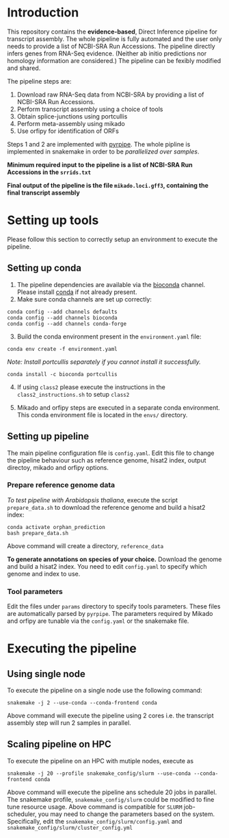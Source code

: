 # Introduction

This repository contains the **evidence-based**, Direct Inference pipeline for transcript assembly.
The whole pipeline is fully automated and the user only needs to provide a list of NCBI-SRA Run Accessions.
The pipeline directly infers genes from RNA-Seq evidence. (Neither ab initio predictions nor homology information are considered.) The pipeline can be fexibly modified and shared.

The pipeline steps are:

1. Download raw RNA-Seq data from NCBI-SRA by providing a list of NCBI-SRA Run Accessions.
2. Perform transcript assembly using a choice of tools
3. Obtain splice-junctions using portcullis
4. Perform meta-assembly using mikado 
5. Use orfipy for identification of ORFs

Steps 1 and 2 are implemented with [pyrpipe](https://github.com/urmi-21/pyrpipe). 
The whole pipline is implemented in snakemake in order to be *parallelized over samples*.

**Minimum required input to the pipeline is a list of NCBI-SRA Run Accessions in the `srrids.txt`**

**Final output of the pipeline is the file `mikado.loci.gff3`, containing the final transcript assembly**


# Setting up tools

Please follow this section to correctly setup an environment to execute the pipeline.

## Setting up conda

1. The pipeline dependencies are available via the [bioconda]() channel. Please install [conda]() if not already present. 
2. Make sure conda channels are set up correctly:

```
conda config --add channels defaults
conda config --add channels bioconda
conda config --add channels conda-forge
```

3. Build the conda environment present in the `environment.yaml` file:

```
conda env create -f environment.yaml
``` 

   _Note: Install portcullis separately if you cannot install it successfully._
    
```
conda install -c bioconda portcullis
```


4. If using `class2` please execute the instructions in the `class2_instructions.sh` to setup `class2`

5. Mikado and orfipy steps are executed in a separate conda environment. This conda environment file is located in the `envs/` directory.  

## Setting up pipeline

The main pipeline configuration file is `config.yaml`. Edit this file to change the pipeline behaviour such as reference genome, hisat2 index, output directoy, mikado and orfipy options.

### Prepare reference genome data
**To test pipeline with* *Arabidopsis thaliana**, execute the script `prepare_data.sh` to download the reference genome and build a hisat2 index:

```
conda activate orphan_prediction
bash prepare_data.sh
```

Above command will create a directory, `reference_data`

**To generate annotations on species of your choice.** Download the genome and build a hisat2 index. You need to edit `config.yaml` to specify which genome and index to use.

### Tool parameters
Edit the files under `params` directory to specify tools parameters. These files are automatically parsed by `pyrpipe`.
The parameters required by Mikado and orfipy are tunable via the `config.yaml` or the snakemake file.
 
# Executing the pipeline

## Using single node
To execute the pipeline on a single node use the following command:

```
snakemake -j 2 --use-conda --conda-frontend conda
```

Above command will execute the pipeline using 2 cores i.e. the transcript assembly step will run 2 samples in parallel.

## Scaling pipeline on HPC

To execute the pipeline on an HPC with mutiple nodes, execute as

```
snakemake -j 20 --profile snakemake_config/slurm --use-conda --conda-frontend conda
```

Above command will execute the pipeline ans schedule 20 jobs in parallel. 
The snakemake profile, `snakemake_config/slurm` could be modified to fine tune resource usage.
Above command is compatible for `SLURM` job-scheduler, you may need to change the parameters based on the system.
Specifically, edit the `snakemake_config/slurm/config.yaml` and `snakemake_config/slurm/cluster_config.yml`













